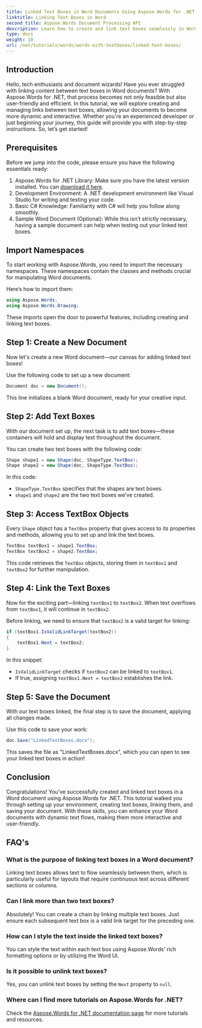 ```yaml
---
title: Linked Text Boxes in Word Documents Using Aspose.Words for .NET
linktitle: Linking Text Boxes in Word
second_title: Aspose.Words Document Processing API
description: Learn how to create and link text boxes seamlessly in Word documents with Aspose.Words for .NET. Follow our detailed guide for effortless content flow and professional results.
type: docs
weight: 10
url: /net/tutorials/words/words-with-textboxes/linked-text-boxes/
---
```

## Introduction

Hello, tech enthusiasts and document wizards! Have you ever struggled with linking content between text boxes in Word documents? With Aspose.Words for .NET, that process becomes not only feasible but also user-friendly and efficient. In this tutorial, we will explore creating and managing links between text boxes, allowing your documents to become more dynamic and interactive. Whether you're an experienced developer or just beginning your journey, this guide will provide you with step-by-step instructions. So, let’s get started!

## Prerequisites

Before we jump into the code, please ensure you have the following essentials ready:

1. Aspose.Words for .NET Library: Make sure you have the latest version installed. You can [download it here](https://releases.aspose.com/words/net/).
2. Development Environment: A .NET development environment like Visual Studio for writing and testing your code.
3. Basic C# Knowledge: Familiarity with C# will help you follow along smoothly.
4. Sample Word Document (Optional): While this isn’t strictly necessary, having a sample document can help when testing out your linked text boxes.

## Import Namespaces

To start working with Aspose.Words, you need to import the necessary namespaces. These namespaces contain the classes and methods crucial for manipulating Word documents.

Here’s how to import them:

```csharp
using Aspose.Words;
using Aspose.Words.Drawing;
```

These imports open the door to powerful features, including creating and linking text boxes.

## Step 1: Create a New Document

Now let's create a new Word document—our canvas for adding linked text boxes!

Use the following code to set up a new document:

```csharp
Document doc = new Document();
```

This line initializes a blank Word document, ready for your creative input.

## Step 2: Add Text Boxes

With our document set up, the next task is to add text boxes—these containers will hold and display text throughout the document.

You can create two text boxes with the following code:

```csharp
Shape shape1 = new Shape(doc, ShapeType.TextBox);
Shape shape2 = new Shape(doc, ShapeType.TextBox);
```

In this code:
- `ShapeType.TextBox` specifies that the shapes are text boxes.
- `shape1` and `shape2` are the two text boxes we’ve created.

## Step 3: Access TextBox Objects

Every `Shape` object has a `TextBox` property that gives access to its properties and methods, allowing you to set up and link the text boxes.

```csharp
TextBox textBox1 = shape1.TextBox;
TextBox textBox2 = shape2.TextBox;
```

This code retrieves the `TextBox` objects, storing them in `textBox1` and `textBox2` for further manipulation.

## Step 4: Link the Text Boxes

Now for the exciting part—linking `textBox1` to `textBox2`. When text overflows from `textBox1`, it will continue in `textBox2`.

Before linking, we need to ensure that `textBox2` is a valid target for linking:

```csharp
if (textBox1.IsValidLinkTarget(textBox2))
{
    textBox1.Next = textBox2;
}
```

In this snippet:
- `IsValidLinkTarget` checks if `textBox2` can be linked to `textBox1`.
- If true, assigning `textBox1.Next = textBox2` establishes the link.

## Step 5: Save the Document

With our text boxes linked, the final step is to save the document, applying all changes made.

Use this code to save your work:

```csharp
doc.Save("LinkedTextBoxes.docx");
```

This saves the file as "LinkedTextBoxes.docx", which you can open to see your linked text boxes in action!

## Conclusion

Congratulations! You’ve successfully created and linked text boxes in a Word document using Aspose.Words for .NET. This tutorial walked you through setting up your environment, creating text boxes, linking them, and saving your document. With these skills, you can enhance your Word documents with dynamic text flows, making them more interactive and user-friendly.

## FAQ's

### What is the purpose of linking text boxes in a Word document?  
Linking text boxes allows text to flow seamlessly between them, which is particularly useful for layouts that require continuous text across different sections or columns.

### Can I link more than two text boxes?  
Absolutely! You can create a chain by linking multiple text boxes. Just ensure each subsequent text box is a valid link target for the preceding one.

### How can I style the text inside the linked text boxes?  
You can style the text within each text box using Aspose.Words’ rich formatting options or by utilizing the Word UI.

### Is it possible to unlink text boxes?  
Yes, you can unlink text boxes by setting the `Next` property to `null`.

### Where can I find more tutorials on Aspose.Words for .NET?  
Check the [Aspose.Words for .NET documentation page](https://reference.aspose.com/words/net/) for more tutorials and resources.
